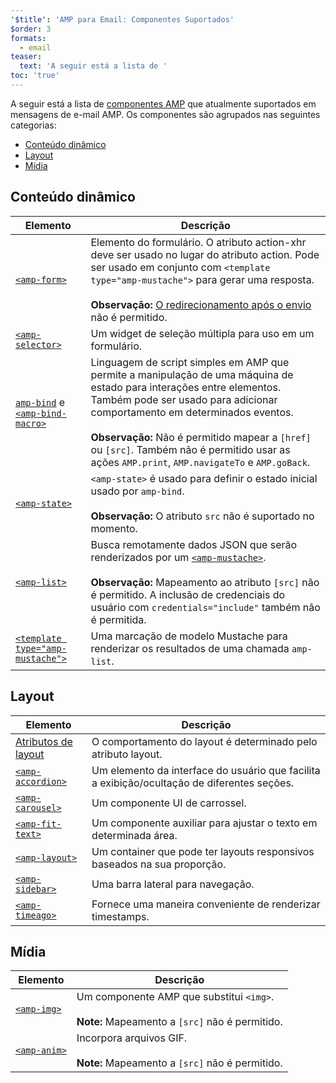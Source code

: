 ```yaml
---
'$title': 'AMP para Email: Componentes Suportados'
$order: 3
formats:
  - email
teaser:
  text: 'A seguir está a lista de '
toc: 'true'
---
```


<!--
This file is imported from https://github.com/ampproject/amphtml/blob/master/spec/email/amp-email-components.md.
Please do not change this file.
If you have found a bug or an issue please
have a look and request a pull request there.
-->

<!---
Copyright 2018 The AMP HTML Authors. All Rights Reserved.

Licensed under the Apache License, Version 2.0 (the "License");
you may not use this file except in compliance with the License.
You may obtain a copy of the License at

      http://www.apache.org/licenses/LICENSE-2.0

Unless required by applicable law or agreed to in writing, software
distributed under the License is distributed on an "AS-IS" BASIS,
WITHOUT WARRANTIES OR CONDITIONS OF ANY KIND, either express or implied.
See the License for the specific language governing permissions and
limitations under the License.
-->

A seguir está a lista de [componentes AMP](https://amp.dev/documentation/components/?format=email) que atualmente suportados em mensagens de e-mail AMP. Os componentes são agrupados nas seguintes categorias:

- [Conteúdo dinâmico](#dynamic-content)
- [Layout](#layout)
- [Mídia](#media)

## Conteúdo dinâmico <a name="dynamic-content"></a>

| Elemento                                                                                                                                                                      | Descrição                                                                                                                                                                                                                                                                                                                                                  |
| ----------------------------------------------------------------------------------------------------------------------------------------------------------------------------- | ---------------------------------------------------------------------------------------------------------------------------------------------------------------------------------------------------------------------------------------------------------------------------------------------------------------------------------------------------------- |
| [`<amp-form>`](https://amp.dev/documentation/components/amp-form)                                                                                                             | Elemento do formulário. O atributo action-xhr deve ser usado no lugar do atributo action. Pode ser usado em conjunto com `<template type="amp-mustache">` para gerar uma resposta. <br><br>**Observação:** [O redirecionamento após o envio](https://amp.dev/documentation/components/amp-form/#redirecting-after-a-submission) não é permitido.           |
| [`<amp-selector>`](https://amp.dev/documentation/components/amp-selector)                                                                                                     | Um widget de seleção múltipla para uso em um formulário.                                                                                                                                                                                                                                                                                                   |
| [`amp-bind`](https://amp.dev/documentation/components/amp-bind) e [`<amp-bind-macro>`](https://amp.dev/documentation/components/amp-bind#defining-macros-with-amp-bind-macro) | Linguagem de script simples em AMP que permite a manipulação de uma máquina de estado para interações entre elementos. Também pode ser usado para adicionar comportamento em determinados eventos.<br><br>**Observação:** Não é permitido mapear a `[href]` ou `[src]`. Também não é permitido usar as ações `AMP.print`, `AMP.navigateTo` e `AMP.goBack`. |
| [`<amp-state>`](https://amp.dev/documentation/components/amp-bind#%3Camp-state%3E-specification)                                                                              | `<amp-state>` é usado para definir o estado inicial usado por `amp-bind`.<br><br>**Observação:** O atributo `src` não é suportado no momento.                                                                                                                                                                                                              |
| [`<amp-list>`](https://amp.dev/documentation/components/amp-list)                                                                                                             | Busca remotamente dados JSON que serão renderizados por um [`<amp-mustache>`](https://amp.dev/documentation/components/amp-mustache).<br><br>**Observação:** Mapeamento ao atributo `[src]` não é permitido. A inclusão de credenciais do usuário com `credentials="include"` também não é permitida.                                                      |
| [`<template type="amp-mustache">`](https://amp.dev/documentation/components/amp-mustache)                                                                                     | Uma marcação de modelo Mustache para renderizar os resultados de uma chamada `amp-list`.                                                                                                                                                                                                                                                                   |

## Layout <a name="layout"></a>

| Elemento                                                                                                           | Descrição                                                                                   |
| ------------------------------------------------------------------------------------------------------------------ | ------------------------------------------------------------------------------------------- |
| [Atributos de layout](https://amp.dev/documentation/guides-and-tutorials/learn/amp-html-layout/#layout-attributes) | O comportamento do layout é determinado pelo atributo layout.                               |
| [`<amp-accordion>`](https://amp.dev/documentation/components/amp-accordion)                                        | Um elemento da interface do usuário que facilita a exibição/ocultação de diferentes seções. |
| [`<amp-carousel>`](https://amp.dev/documentation/components/amp-carousel)                                          | Um componente UI de carrossel.                                                              |
| [`<amp-fit-text>`](https://amp.dev/documentation/components/amp-fit-text)                                          | Um componente auxiliar para ajustar o texto em determinada área.                            |
| [`<amp-layout>`](https://amp.dev/documentation/components/amp-layout)                                              | Um container que pode ter layouts responsivos baseados na sua proporção.                    |
| [`<amp-sidebar>`](https://amp.dev/documentation/components/amp-sidebar)                                            | Uma barra lateral para navegação.                                                           |
| [`<amp-timeago>`](https://amp.dev/documentation/components/amp-timeago)                                            | Fornece uma maneira conveniente de renderizar timestamps.                                   |

## Mídia <a name="media"></a>

| Elemento                                                          | Descrição                                                                                       |
| ----------------------------------------------------------------- | ----------------------------------------------------------------------------------------------- |
| [`<amp-img>`](https://amp.dev/documentation/components/amp-img)   | Um componente AMP que substitui `<img>`.<br><br>**Note:** Mapeamento a `[src]` não é permitido. |
| [`<amp-anim>`](https://amp.dev/documentation/components/amp-anim) | Incorpora arquivos GIF.<br><br>**Note:** Mapeamento a `[src]` não é permitido.                  |
